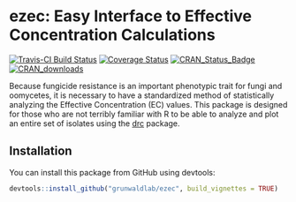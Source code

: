 # ezec: Easy Interface to Effective Concentration Calculations

[![Travis-CI Build Status](https://travis-ci.org/grunwaldlab/ezec.svg?branch=master)](https://travis-ci.org/grunwaldlab/ezec)
[![Coverage Status](https://coveralls.io/repos/grunwaldlab/ezec/badge.svg?branch=master&service=github)](https://coveralls.io/github/grunwaldlab/ezec?branch=master)
[![CRAN_Status_Badge](http://www.r-pkg.org/badges/version/ezec)](http://cran.r-project.org/package=ezec)
[![CRAN_downloads](http://www.cranlogs.r-pkg.org/badges/grand-total/ezec)](http://cran.r-project.org/package=ezec)

Because fungicide resistance is an important phenotypic trait for fungi and
oomycetes, it is necessary to have a standardized method of statistically
analyzing the Effective Concentration (EC) values. This package is designed for
those who are not terribly familiar with R to be able to analyze and plot an
entire set of isolates using the [drc](http://cran.r-project.org/package=drc) 
package.

## Installation

You can install this package from GitHub using devtools:

```r
devtools::install_github("grunwaldlab/ezec", build_vignettes = TRUE)
```
